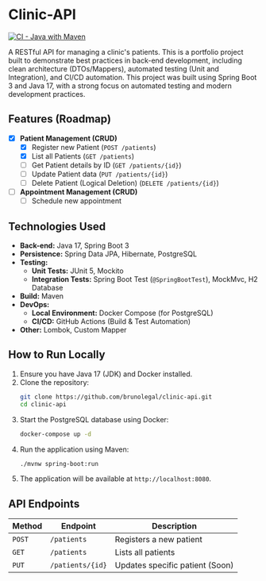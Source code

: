 # Clinic-API

[![CI - Java with Maven](https://github.com/BrunoLegal/clinic-api/actions/workflows/maven-ci.yml/badge.svg)](https://github.com/BrunoLegal/clinic-api/actions/workflows/maven-ci.yml)

A RESTful API for managing a clinic's patients. This is a portfolio project built to demonstrate best practices in back-end development, including clean architecture (DTOs/Mappers), automated testing (Unit and Integration), and CI/CD automation. This project was built using Spring Boot 3 and Java 17, with a strong focus on automated testing and modern development practices.

## Features (Roadmap)

- [x] **Patient Management (CRUD)**
    - [x] Register new Patient (`POST /patients`)
    - [x] List all Patients (`GET /patients`)
    - [ ] Get Patient details by ID (`GET /patients/{id}`)
    - [ ] Update Patient data (`PUT /patients/{id}`)
    - [ ] Delete Patient (Logical Deletion) (`DELETE /patients/{id}`)
- [ ] **Appointment Management (CRUD)**
    - [ ] Schedule new appointment

## Technologies Used
- **Back-end:** Java 17, Spring Boot 3
- **Persistence:** Spring Data JPA, Hibernate, PostgreSQL
- **Testing:**
    - **Unit Tests:** JUnit 5, Mockito
    - **Integration Tests:** Spring Boot Test (`@SpringBootTest`), MockMvc, H2 Database
- **Build:** Maven
- **DevOps:**
    - **Local Environment:** Docker Compose (for PostgreSQL)
    - **CI/CD:** GitHub Actions (Build & Test Automation)
- **Other:** Lombok, Custom Mapper

## How to Run Locally
1.  Ensure you have Java 17 (JDK) and Docker installed.
2.  Clone the repository:
    ```bash
    git clone https://github.com/brunolegal/clinic-api.git
    cd clinic-api
    ```
3.  Start the PostgreSQL database using Docker:
    ```bash
    docker-compose up -d
    ```
4.  Run the application using Maven:
    ```bash
    ./mvnw spring-boot:run
    ```
5.  The application will be available at `http://localhost:8080`.

## API Endpoints
| Method | Endpoint         | Description                     |
|--------|------------------|---------------------------------|
| `POST` | `/patients`      | Registers a new patient         |
| `GET`  | `/patients`      | Lists all patients              |
| `PUT`  | `/patients/{id}` | Updates specific patient (Soon) |
